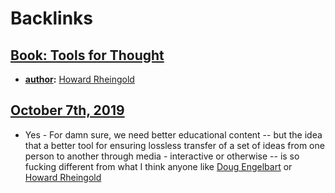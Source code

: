 
# Backlinks
## [Book: Tools for Thought](<Book: Tools for Thought.md>)
- **[author](<author.md>):** [Howard Rheingold](<Howard Rheingold.md>)

## [October 7th, 2019](<October 7th, 2019.md>)
- Yes - For damn sure, we need better educational content -- but the idea that a better tool for ensuring lossless transfer of a set of ideas from one person to another through media - interactive or otherwise -- is so fucking different from what I think anyone like [Doug Engelbart](<Doug Engelbart.md>) or [Howard Rheingold](<Howard Rheingold.md>)

